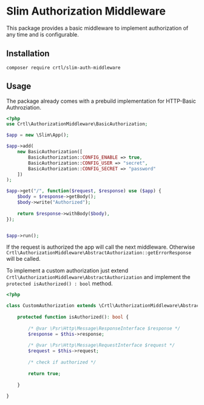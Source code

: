 # Slim Authorization Middleware

This package provides a basic middleware to implement authorization of any time and is configurable.


## Installation

```
composer require crtl/slim-auth-middleware
```

## Usage

The package already comes with a prebuild implementation for HTTP-Basic Authroziation.

```php
<?php
use Crtl\AuthorizationMiddleware\BasicAuthorization;

$app = new \Slim\App();

$app->add(
    new BasicAuthorization([
        BasicAuthorization::CONFIG_ENABLE => true,
        BasicAuthorization::CONFIG_USER => "secret",
        BasicAuthorization::CONFIG_SECRET => "password"
    ])
);

$app->get("/", function($request, $response) use ($app) {
    $body = $response->getBody();
    $body->write("Authorized");
    
    return $response->withBody($body),
});


$app->run();
```

If the request is authorized the app will call the next middleware. Otherwise `Crtl\AuthorizationMiddleware\AbstractAuthorization::getErrorResponse` will be called.

To implement a custom authorization just extend `Crtl\AuthorizationMiddleware\AbstractAuthorization` and implement the <br/>
`protected isAuthorized() : bool` method.


```php
<?php

class CustomAuthorization extends \Crtl\AuthorizationMiddleware\AbstractAuthorization{
    
    protected function isAuthorized(): bool {
        
        /* @var \Psr\Http\Message\ResponseInterface $response */
        $response = $this->response;
        
        /* @var \Psr\Http\Message\RequestInterface $request */
        $request = $this->request;
        
        /* check if authorized */
        
        return true;
        
    }
    
}

```